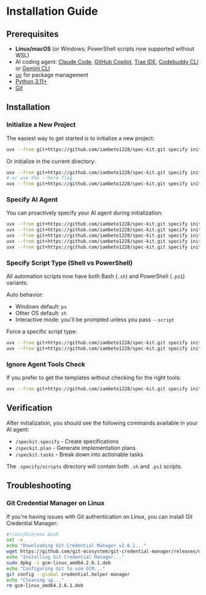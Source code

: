 # Installation Guide

## Prerequisites

- **Linux/macOS** (or Windows; PowerShell scripts now supported without WSL)
 - AI coding agent: [Claude Code](https://www.anthropic.com/claude-code), [GitHub Copilot](https://code.visualstudio.com/), [Trae IDE](https://www.trae.ai/), [Codebuddy CLI](https://www.codebuddy.ai/cli) or [Gemini CLI](https://github.com/google-gemini/gemini-cli)
- [uv](https://docs.astral.sh/uv/) for package management
- [Python 3.11+](https://www.python.org/downloads/)
- [Git](https://git-scm.com/downloads)

## Installation

### Initialize a New Project

The easiest way to get started is to initialize a new project:

```bash
uvx --from git+https://github.com/iambeto1228/spec-kit.git specify init <PROJECT_NAME>
```

Or initialize in the current directory:

```bash
uvx --from git+https://github.com/iambeto1228/spec-kit.git specify init .
# or use the --here flag
uvx --from git+https://github.com/iambeto1228/spec-kit.git specify init --here
```

### Specify AI Agent

You can proactively specify your AI agent during initialization:

```bash
uvx --from git+https://github.com/iambeto1228/spec-kit.git specify init <project_name> --ai claude
uvx --from git+https://github.com/iambeto1228/spec-kit.git specify init <project_name> --ai gemini
uvx --from git+https://github.com/iambeto1228/spec-kit.git specify init <project_name> --ai copilot
uvx --from git+https://github.com/iambeto1228/spec-kit.git specify init <project_name> --ai codebuddy
uvx --from git+https://github.com/iambeto1228/spec-kit.git specify init <project_name> --ai trae
```

### Specify Script Type (Shell vs PowerShell)

All automation scripts now have both Bash (`.sh`) and PowerShell (`.ps1`) variants.

Auto behavior:
- Windows default: `ps`
- Other OS default: `sh`
- Interactive mode: you'll be prompted unless you pass `--script`

Force a specific script type:
```bash
uvx --from git+https://github.com/iambeto1228/spec-kit.git specify init <project_name> --script sh
uvx --from git+https://github.com/iambeto1228/spec-kit.git specify init <project_name> --script ps
```

### Ignore Agent Tools Check

If you prefer to get the templates without checking for the right tools:

```bash
uvx --from git+https://github.com/iambeto1228/spec-kit.git specify init <project_name> --ai claude --ignore-agent-tools
```

## Verification

After initialization, you should see the following commands available in your AI agent:
- `/speckit.specify` - Create specifications
- `/speckit.plan` - Generate implementation plans  
- `/speckit.tasks` - Break down into actionable tasks

The `.specify/scripts` directory will contain both `.sh` and `.ps1` scripts.

## Troubleshooting

### Git Credential Manager on Linux

If you're having issues with Git authentication on Linux, you can install Git Credential Manager:

```bash
#!/usr/bin/env bash
set -e
echo "Downloading Git Credential Manager v2.6.1..."
wget https://github.com/git-ecosystem/git-credential-manager/releases/download/v2.6.1/gcm-linux_amd64.2.6.1.deb
echo "Installing Git Credential Manager..."
sudo dpkg -i gcm-linux_amd64.2.6.1.deb
echo "Configuring Git to use GCM..."
git config --global credential.helper manager
echo "Cleaning up..."
rm gcm-linux_amd64.2.6.1.deb
```

